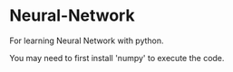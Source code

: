 # Neural-Network
For learning Neural Network with python.

You may need to first install 'numpy' to execute the code.
